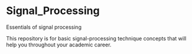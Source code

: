 # Signal_Processing
Essentials of signal processing

This repository is for basic signal-processing technique concepts that will help you throughout your academic career.
 
